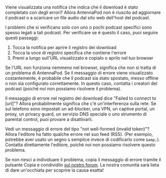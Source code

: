 Viene visualizzata una notifica che indica che il download è stato completato con degli errori? Allora AntennaPod non è riuscito ad aggiornare il podcast o a scaricare un file audio dal sito web dell'host del podcast.

I problemi che si verificano solo con uno o pochi podcast specifici sono spesso legati a tali podcast. Per verificare se è questo il caso, puoi seguire questi passaggi:

1. Tocca la notifica per aprire il registro dei download
1. Tocca la voce di registro specifica che contiene l'errore
1. Premi a lungo sull'URL visualizzato e copialo o aprilo nel tuo browser

Se l'URL non funziona nemmeno nel browser, significa che non si tratta di un problema di AntennaPod. Se il messaggio di errore viene visualizzato costantemente, è probabile che il podcast sia stato spostato, messo offline o non sia configurato correttamente. In questo caso, contatta i creatori del podcast (poiché noi non possiamo risolvere il problema).

Il messaggio di errore nel registro dei download dice "Failed to connect to [url]"? Allora probabilmente significa che c'è un'interferenza sulla rete. Se sul telefono sono impostati un ad-blocker, una VPN, un captive portal, un proxy, un privacy guard, un servizio DNS speciale o uno strumento di parental control, puoi provare a disattivarli.

Vedi un messaggio di errore del tipo "not well-formed (invalid token)"? Allora l'editore ha fatto qualche errore nel suo feed (RSS). (Per esempio, potrebbe aver usato un segno `&` semplice invece di codificarlo come `&amp;`). Contatta direttamente l'editore, poiché noi non possiamo risolvere questo problema.

Se non riesci a individuare il problema, copia il messaggio di errore tramite il pulsante Copia e condividilo [sul nostro forum](https://forum.antennapod.org/c/support/7). La nostra comunità sarà lieta di dare un'occhiata per scoprire la causa esatta!
